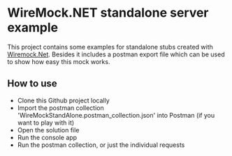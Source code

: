 # WireMock.NET standalone server example
This project contains some examples for standalone stubs created with [Wiremock.Net](https://github.com/WireMock-Net/WireMock.Net). Besides it includes a postman export file which can be used to show how easy this mock works.

## How to use
* Clone this Github project locally
* Import the postman collection 'WireMockStandAlone.postman_collection.json' into Postman (if you want to play with it)
* Open the solution file
* Run the console app
* Run the postman collection, or just the individual requests